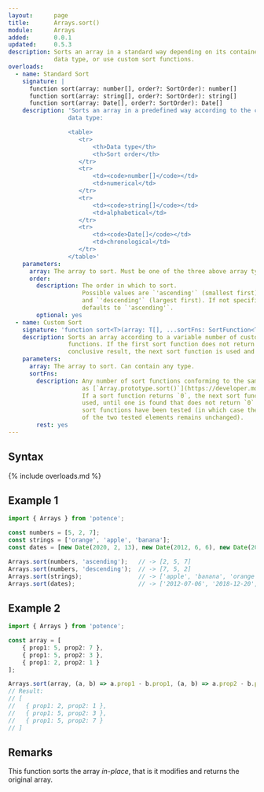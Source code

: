 ```yaml
---
layout:      page
title:       Arrays.sort()
module:      Arrays
added:       0.0.1
updated:     0.5.3
description: Sorts an array in a standard way depending on its contained
             data type, or use custom sort functions.
overloads:
  - name: Standard Sort
    signature: |
      function sort(array: number[], order?: SortOrder): number[]
      function sort(array: string[], order?: SortOrder): string[]
      function sort(array: Date[], order?: SortOrder): Date[]
    description: 'Sorts an array in a predefined way according to the contained
                 data type:

                 <table>
                    <tr>
                        <th>Data type</th>
                        <th>Sort order</th>
                    </tr>
                    <tr>
                        <td><code>number[]</code></td>
                        <td>numerical</td>
                    </tr>
                    <tr>
                        <td><code>string[]</code></td>
                        <td>alphabetical</td>
                    </tr>
                    <tr>
                        <td><code>Date[]</code></td>
                        <td>chronological</td>
                    </tr>
                 </table>'
    parameters:
      array: The array to sort. Must be one of the three above array types.
      order:
        description: The order in which to sort.
                     Possible values are `'ascending'` (smallest first)
                     and `'descending'` (largest first). If not specified,
                     defaults to `'ascending'`.
        optional: yes
  - name: Custom Sort
    signature: 'function sort<T>(array: T[], ...sortFns: SortFunction<T>[]): T[]'
    description: Sorts an array according to a variable number of custom sort
                 functions. If the first sort function does not return a
                 conclusive result, the next sort function is used and so on.
    parameters:
      array: The array to sort. Can contain any type.
      sortFns:
        description: Any number of sort functions conforming to the same schema
                     as [`Array.prototype.sort()`](https://developer.mozilla.org/en-US/docs/Web/JavaScript/Reference/Global_Objects/Array/sort#Description).
                     If a sort function returns `0`, the next sort function is
                     used, until one is found that does not return `0` or all
                     sort functions have been tested (in which case the order
                     of the two tested elements remains unchanged).
        rest: yes
---
```

## Syntax

{% include overloads.md %}

## Example 1

```ts
import { Arrays } from 'potence';

const numbers = [5, 2, 7];
const strings = ['orange', 'apple', 'banana'];
const dates = [new Date(2020, 2, 13), new Date(2012, 6, 6), new Date(2018, 11, 20)];

Arrays.sort(numbers, 'ascending');   // -> [2, 5, 7]
Arrays.sort(numbers, 'descending');  // -> [7, 5, 2]
Arrays.sort(strings);                // -> ['apple', 'banana', 'orange']
Arrays.sort(dates);                  // -> ['2012-07-06', '2018-12-20', '2020-03-13']
```

## Example 2

```ts
import { Arrays } from 'potence';

const array = [
    { prop1: 5, prop2: 7 },
    { prop1: 5, prop2: 3 },
    { prop1: 2, prop2: 1 }
];

Arrays.sort(array, (a, b) => a.prop1 - b.prop1, (a, b) => a.prop2 - b.prop2);
// Result:
// [
//   { prop1: 2, prop2: 1 },
//   { prop1: 5, prop2: 3 },
//   { prop1: 5, prop2: 7 }
// ]
```

## Remarks

This function sorts the array *in-place*, that is it modifies and returns the
original array.
